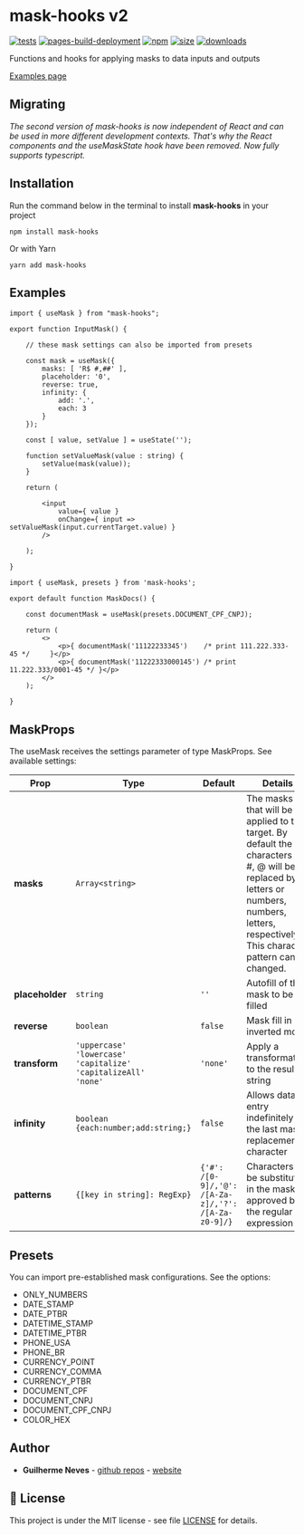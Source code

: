 # mask-hooks v2

[![tests](https://github.com/guilhermeasn/mask-hooks/actions/workflows/tests.yml/badge.svg)](https://github.com/guilhermeasn/mask-hooks/actions/workflows/tests.yml)
[![pages-build-deployment](https://github.com/guilhermeasn/mask-hooks/actions/workflows/pages/pages-build-deployment/badge.svg)](https://github.com/guilhermeasn/mask-hooks/actions/workflows/pages/pages-build-deployment)
[![npm](https://img.shields.io/npm/v/mask-hooks.svg)](https://www.npmjs.com/package/mask-hooks)
[![size](https://img.shields.io/bundlephobia/minzip/mask-hooks)](https://www.npmjs.com/package/mask-hooks)
[![downloads](https://img.shields.io/npm/dt/mask-hooks)](https://www.npmjs.com/package/mask-hooks)

Functions and hooks for applying masks to data inputs and outputs

[Examples page](https://guilhermeasn.github.io/mask-hooks/)

## Migrating

*The second version of mask-hooks is now independent of React and can be used in more different development contexts. That's why the React components and the useMaskState hook have been removed. Now fully supports typescript.*

## Installation

Run the command below in the terminal to install **mask-hooks** in your project

```
npm install mask-hooks
```

Or with Yarn

```
yarn add mask-hooks
```

## Examples

```
import { useMask } from "mask-hooks";

export function InputMask() {

    // these mask settings can also be imported from presets

    const mask = useMask({
        masks: [ 'R$ #,##' ],
        placeholder: '0',
        reverse: true,
        infinity: {
            add: '.',
            each: 3
        }
    });

    const [ value, setValue ] = useState('');

    function setValueMask(value : string) {
        setValue(mask(value));
    } 

    return (

        <input
            value={ value }
            onChange={ input => setValueMask(input.currentTarget.value) }
        />

    );

}
```

```
import { useMask, presets } from 'mask-hooks';

export default function MaskDocs() {

    const documentMask = useMask(presets.DOCUMENT_CPF_CNPJ);

    return (
        <>
            <p>{ documentMask('11122233345')    /* print 111.222.333-45 */     }</p>
            <p>{ documentMask('11222333000145') /* print 11.222.333/0001-45 */ }</p>
        </>
    );

}
```

## MaskProps

The useMask receives the settings parameter of type MaskProps. See available settings:

|Prop|Type|Default|Details|
|---|---|---|---|
|**masks**|`Array<string>`||The masks that will be applied to the target. By default the characters ?, #, @ will be replaced by letters or numbers, numbers, letters, respectively. This character pattern can be changed.|
|**placeholder**|`string`|`''`|Autofill of the mask to be filled|
|**reverse**|`boolean`|`false`|Mask fill in inverted mode|
|**transform**|`'uppercase'`<br />`'lowercase'`<br />`'capitalize'`<br />`'capitalizeAll'`<br />`'none'`|`'none'`|Apply a transformation to the result string|
|**infinity**|`boolean`<br />`{each:number;add:string;}`|`false`|Allows data entry indefinitely by the last mask replacement character|
|**patterns**|`{[key in string]: RegExp}`|`{'#': /[0-9]/,'@': /[A-Za-z]/,'?': /[A-Za-z0-9]/}`|Characters to be substituted in the mask if approved by the regular expression|

## Presets

You can import pre-established mask configurations. See the options:

 - ONLY_NUMBERS
 - DATE_STAMP
 - DATE_PTBR
 - DATETIME_STAMP
 - DATETIME_PTBR
 - PHONE_USA
 - PHONE_BR
 - CURRENCY_POINT
 - CURRENCY_COMMA
 - CURRENCY_PTBR
 - DOCUMENT_CPF
 - DOCUMENT_CNPJ
 - DOCUMENT_CPF_CNPJ
 - COLOR_HEX

## Author

* **Guilherme Neves** - [github repos](https://github.com/guilhermeasn/) - [website](https://gn.dev.br/)

## 📄 License

This project is under the MIT license - see file [LICENSE](https://github.com/guilhermeasn/mask-hooks/blob/master/LICENSE) for details.